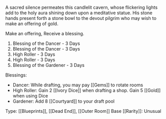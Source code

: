 A sacred silence permeates this candlelit cavern, whose flickering lights add to the holy aura shining down upon a meditative statue. His stone hands present forth a stone bowl to the devout pilgrim who may wish to make an offering of gold.

Make an offering, Receive a blessing.

1. Blessing of the Dancer - 3 Days
2. Blessing of the Dancer - 3 Days
3. High Roller - 3 Days
4. High Roller - 3 Days
5. Blessing of the Gardener - 3 Days

Blessings:
- Dancer: While drafting, you may pay [[Gems]] to rotate rooms
- High Roller: Gain 2 [[Ivory Dice]] when drafting a shop. Gain 5 [[Gold]] when using Dice
- Gardener: Add 8 [[Courtyard]] to your draft pool

Type: [[Blueprints]], [[Dead End]], [[Outer Room]]
Base [[Rarity]]: Unusual